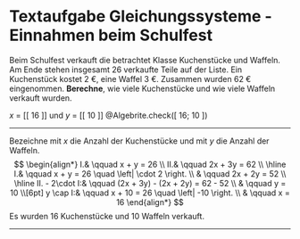 <!--
version:  0.0.1
language: de


@style
main > *:not(:last-child) {
  margin-bottom: 3rem;
}

input {
    text-align: center;
}

.flex-container {
    display: flex;
    flex-wrap: wrap;
    align-items: stretch;
    gap: 20px;
}

.flex-child {
    flex: 1;
    min-width: 350px;
    margin-right: 20px;
}

@media (max-width: 400px) {
    .flex-child {
        flex: 100%;
        margin-right: 0;
    }
}
@end

formula: \carry   \textcolor{red}{\scriptsize #1}
formula: \digit   \rlap{\carry{#1}}\phantom{#2}#2
formula: \permil  \text{‰}

import: https://raw.githubusercontent.com/LiaTemplates/Tikz-Jax/main/README.md

script: https://cdn.jsdelivr.net/gh/LiaTemplates/Tikz-Jax@main/dist/index.js

import: https://raw.githubusercontent.com/liaTemplates/algebrite/master/README.md




tags: Gleichungssysteme, Sachaufgabe, leicht, niedrig, Berechnen

comment: Löse eine Sachaufgabe zu Einnahmen auf einem Schulfest mittels der Gleichungssysteme.

author: Martin Lommatzsch

-->




# Textaufgabe Gleichungssysteme - Einnahmen beim Schulfest



Beim Schulfest verkauft die betrachtet Klasse Kuchenstücke und Waffeln. Am Ende stehen insgesamt 26 verkaufte Teile auf der Liste. Ein Kuchenstück kostet 2 €, eine Waffel 3 €. Zusammen wurden 62 € eingenommen. **Berechne**, wie viele Kuchenstücke und wie viele Waffeln verkauft wurden.



<!-- data-solution-button="5"-->
$x$ = [[  16  ]] und $y$ = [[  10  ]] 
@Algebrite.check([ 16; 10 ])
************
Bezeichne mit $x$ die Anzahl der Kuchenstücke und mit $y$ die Anzahl der Waffeln.
$$
\begin{align*}
I.& \qquad x + y = 26 \\
II.& \qquad 2x + 3y = 62  \\ \hline
I.& \qquad x + y = 26 \quad \left| \cdot 2 \right. \\
& \qquad 2x + 2y = 52 \\ \hline
II. - 2\cdot I:& \qquad (2x + 3y) - (2x + 2y) = 62 - 52 \\
& \qquad y = 10 \\[6pt]
y \cap I:& \qquad x + 10 = 26 \quad \left| -10 \right. \\
& \qquad x = 16
\end{align*}
$$
Es wurden 16 Kuchenstücke und 10 Waffeln verkauft.
************






